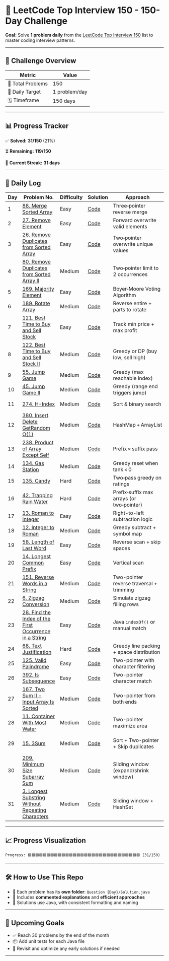 # 🚀 LeetCode Top Interview 150 - 150-Day Challenge

**Goal:** Solve **1 problem daily** from the [LeetCode Top Interview 150](https://leetcode.com/studyplan/top-interview-150/) list to master coding interview patterns.

---

## 📌 Challenge Overview

| Metric            | Value         |
| ----------------- | ------------- |
| 🧠 Total Problems | 150           |
| 🎯 Daily Target   | 1 problem/day |
| 🗓️ Timeframe     | 150 days      |

---

## 📊 Progress Tracker

✅ **Solved:** **31/150** (21%)

⏳ **Remaining:** **119/150**

📅 **Current Streak:** **31
days**

---

## 📅 Daily Log

| Day | Problem No.                                                                                                                                 | Difficulty | Solution                                                                                  | Approach                                  | Time/Space               |
| --- | ------------------------------------------------------------------------------------------------------------------------------------------- | ---------- | ----------------------------------------------------------------------------------------- | ----------------------------------------- | ------------------------ |
| 1   | [88. Merge Sorted Array](https://leetcode.com/problems/merge-sorted-array/)                                                                 | Easy       | [Code](https://github.com/VarunB453/Interview-150/blob/main/Question%20001/Solution.java) | Three‑pointer reverse merge               | O(m+n) / O(1)            |
| 2   | [27. Remove Element](https://leetcode.com/problems/remove-element/)                                                                         | Easy       | [Code](https://github.com/VarunB453/Interview-150/blob/main/Question%20002/Solution.java) | Forward overwrite valid elements          | O(n) / O(1)              |
| 3   | [26. Remove Duplicates from Sorted Array](https://leetcode.com/problems/remove-duplicates-from-sorted-array/)                               | Easy       | [Code](https://github.com/VarunB453/Interview-150/blob/main/Question%20003/Solution.java) | Two‑pointer overwrite unique values       | O(n) / O(1)              |
| 4   | [80. Remove Duplicates from Sorted Array II](https://leetcode.com/problems/remove-duplicates-from-sorted-array-ii/)                         | Medium     | [Code](https://github.com/VarunB453/Interview-150/blob/main/Question%20004/Solution.java) | Two‑pointer limit to 2 occurrences        | O(n) / O(1)              |
| 5   | [169. Majority Element](https://leetcode.com/problems/majority-element/)                                                                    | Easy       | [Code](https://github.com/VarunB453/Interview-150/blob/main/Question%20005/Solution.java) | Boyer‑Moore Voting Algorithm              | O(n) / O(1)              |
| 6   | [189. Rotate Array](https://leetcode.com/problems/rotate-array/)                                                                            | Medium     | [Code](https://github.com/VarunB453/Interview-150/blob/main/Question%20006/Solution.java) | Reverse entire + parts to rotate          | O(n) / O(1)              |
| 7   | [121. Best Time to Buy and Sell Stock](https://leetcode.com/problems/best-time-to-buy-and-sell-stock/)                                      | Easy       | [Code](https://github.com/VarunB453/Interview-150/blob/main/Question%20007/Solution.java) | Track min price + max profit              | O(n) / O(1)              |
| 8   | [122. Best Time to Buy and Sell Stock II](https://leetcode.com/problems/best-time-to-buy-and-sell-stock-ii/)                                | Medium     | [Code](https://github.com/VarunB453/Interview-150/blob/main/Question%20008/Solution.java) | Greedy or DP (buy low, sell high)         | O(n) / O(1) or O(n)      |
| 9   | [55. Jump Game](https://leetcode.com/problems/jump-game/)                                                                                   | Medium     | [Code](https://github.com/VarunB453/Interview-150/blob/main/Question%20009/Solution.java) | Greedy (max reachable index)              | O(n) / O(1)              |
| 10  | [45. Jump Game II](https://leetcode.com/problems/jump-game-ii/)                                                                             | Medium     | [Code](https://github.com/VarunB453/Interview-150/blob/main/Question%20010/Solution.java) | Greedy (range end triggers jump)          | O(n) / O(1)              |
| 11  | [274. H-Index](https://leetcode.com/problems/h-index/)                                                                                      | Medium     | [Code](https://github.com/VarunB453/Interview-150/blob/main/Question%20011/Solution.java) | Sort & binary search                      | O(n log n) / O(1)        |
| 12  | [380. Insert Delete GetRandom O(1)](https://leetcode.com/problems/insert-delete-getrandom-o1/)                                              | Medium     | [Code](https://github.com/VarunB453/Interview-150/blob/main/Question%20012/Solution.java) | HashMap + ArrayList                       | O(1) avg / O(n)          |
| 13  | [238. Product of Array Except Self](https://leetcode.com/problems/product-of-array-except-self/)                                            | Medium     | [Code](https://github.com/VarunB453/Interview-150/blob/main/Question%20013/Solution.java) | Prefix × suffix pass                      | O(n) / O(1)              |
| 14  | [134. Gas Station](https://leetcode.com/problems/gas-station/)                                                                              | Medium     | [Code](https://github.com/VarunB453/Interview-150/blob/main/Question%20014/Solution.java) | Greedy reset when tank < 0                | O(n) / O(1)              |
| 15  | [135. Candy](https://leetcode.com/problems/candy/)                                                                                          | Hard       | [Code](https://github.com/VarunB453/Interview-150/blob/main/Question%20015/Solution.java) | Two‑pass greedy on ratings                | O(n) / O(n)              |
| 16  | [42. Trapping Rain Water](https://leetcode.com/problems/trapping-rain-water/)                                                               | Hard       | [Code](https://github.com/VarunB453/Interview-150/blob/main/Question%20016/Solution.java) | Prefix‑suffix max arrays (or two‑pointer) | O(n) / O(n)              |
| 17  | [13. Roman to Integer](https://leetcode.com/problems/roman-to-integer/)                                                                     | Easy       | [Code](https://github.com/VarunB453/Interview-150/blob/main/Question%20017/Solution.java) | Right-to-left subtraction logic           | O(n) / O(1)              |
| 18  | [12. Integer to Roman](https://leetcode.com/problems/integer-to-roman/)                                                                     | Medium     | [Code](https://github.com/VarunB453/Interview-150/blob/main/Question%20018/Solution.java) | Greedy subtract + symbol map              | O(1) / O(1)              |
| 19  | [58. Length of Last Word](https://leetcode.com/problems/length-of-last-word/)                                                               | Easy       | [Code](https://github.com/VarunB453/Interview-150/blob/main/Question%20019/Solution.java) | Reverse scan + skip spaces                | O(n) / O(1)              |
| 20  | [14. Longest Common Prefix](https://leetcode.com/problems/longest-common-prefix/)                                                           | Easy       | [Code](https://github.com/VarunB453/Interview-150/blob/main/Question%20020/Solution.java) | Vertical scan                             | O(m\*n) / O(1)           |
| 21  | [151. Reverse Words in a String](https://leetcode.com/problems/reverse-words-in-a-string/)                                                  | Medium     | [Code](https://github.com/VarunB453/Interview-150/blob/main/Question%20021/Solution.java) | Two-pointer reverse traversal + trimming  | O(n) / O(n)              |
| 22  | [6. Zigzag Conversion](https://leetcode.com/problems/zigzag-conversion/)                                                                    | Medium     | [Code](https://github.com/VarunB453/Interview-150/blob/main/Question%20022/Solution.java) | Simulate zigzag filling rows              | O(n) / O(n)              |
| 23  | [28. Find the Index of the First Occurrence in a String](https://leetcode.com/problems/find-the-index-of-the-first-occurrence-in-a-string/) | Easy       | [Code](https://github.com/VarunB453/Interview-150/blob/main/Question%20023/Solution.java) | Java `indexOf()` or manual match          | O(n \* m) / O(1)         |
| 24  | [68. Text Justification](https://leetcode.com/problems/text-justification/)                                                                 | Hard       | [Code](https://github.com/VarunB453/Interview-150/blob/main/Question%20024/Solution.java) | Greedy line packing + space distribution  | O(n) / O(1)              |
| 25  | [125. Valid Palindrome](https://leetcode.com/problems/valid-palindrome/)                                                                    | Easy       | [Code](https://github.com/VarunB453/Interview-150/blob/main/Question%20025/Solution.java) | Two-pointer with character filtering      | O(n) / O(1)              |
| 26  | [392. Is Subsequence](https://leetcode.com/problems/is-subsequence/)                                                                        | Easy       | [Code](https://github.com/VarunB453/Interview-150/blob/main/Question%20026/Solution.java) | Two-pointer character match               | O(n) / O(1)              |
| 27  | [167. Two Sum II - Input Array Is Sorted](https://leetcode.com/problems/two-sum-ii-input-array-is-sorted/)                                  | Medium     | [Code](https://github.com/VarunB453/Interview-150/blob/main/Question%20027/Solution.java) | Two-pointer from both ends                | O(n) / O(1)              |
| 28  | [11. Container With Most Water](https://leetcode.com/problems/container-with-most-water/)                                                   | Medium     | [Code](https://github.com/VarunB453/Interview-150/blob/main/Question%20028/Solution.java) | Two-pointer maximize area                 | O(n) / O(1)              |
| 29  | [15. 3Sum](https://leetcode.com/problems/3sum/)                                                                                             | Medium     | [Code](https://github.com/VarunB453/Interview-150/blob/main/Question%20029/Solution.java) | Sort + Two-pointer + Skip duplicates      | O(n²) / O(log n) or O(n) |
| 30  | [209. Minimum Size Subarray Sum](https://leetcode.com/problems/minimum-size-subarray-sum/)                                                 | Medium     | [Code](https://github.com/VarunB453/Interview-150/blob/main/Question%20030/Solution.java) | Sliding window (expand/shrink window)     | O(n) / O(1)              |
| 31  | [3. Longest Substring Without Repeating Characters](https://leetcode.com/problems/longest-substring-without-repeating-characters/) | Medium     | [Code](https://github.com/VarunB453/Interview-150/blob/main/Question%20031/Solution.java) | Sliding window + HashSet                  | O(n) / O(min(n, m))      |


---

## 📈 Progress Visualization

```plaintext
Progress: 🟩🟩🟩🟩🟩🟩🟩🟩🟩🟩🟩🟩🟩🟩🟩🟩🟩🟩🟩🟩🟩🟩🟩🟩🟩🟩🟩🟩🟩🟩 (31/150)

```

---

## 🛠 How to Use This Repo

* 📁 Each problem has its **own folder**: `Question {Day}/Solution.java`
* 🧠 Includes **commented explanations** and **efficient approaches**
* 🔄 Solutions use Java, with consistent formatting and naming

---

## 🌟 Upcoming Goals

* ✅ Reach 30 problems by the end of the month
* 📦 Add unit tests for each Java file
* 🔁 Revisit and optimize any early solutions if needed

---
